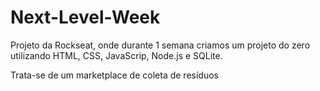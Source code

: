 # Next-Level-Week
<p>Projeto da Rockseat, onde durante 1 semana criamos um projeto do zero utilizando HTML, CSS, JavaScrip, Node.js e SQLite.</p>
<p> Trata-se de um marketplace de coleta de resíduos</p>

 
